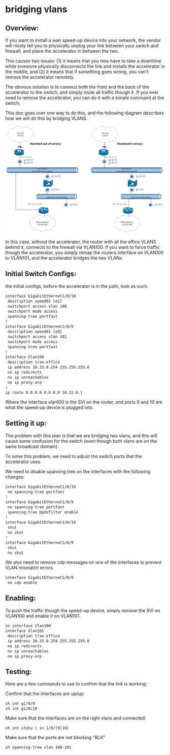 # bridging vlans

## Overview: 
If you want to install a wan speed-up device into your network, the vendor will nicely tell you to physically unplug your link between your switch and firewall, and place the accelerator in between the two.  

This causes two issues: (1) it means that you now have to take a downtime while someone physically disconnects the link and installs the accelerator in the middle, and (2) it means that if something goes wrong, you can't remove the accelerator remotely.  

The obvious solution is to connect both the front and the back of the accelerator to the switch, and simply route all traffic though it.  If you ever need to remove the accelerator, you can do it with a simple command at the switch.  

This doc goes over one way to do this, and the following diagram describes how we will do this by bridging VLANS.  

<img src="img/vlans01.png" width="800" alt=""> 

In this case, without the accelerator, the router with all the office VLANS behind it, connects to the firewall via VLAN100.  If you want to force traffic though the accelerator, you simply remap the routers interface on VLAN100 to VLAN101, and the accelerator bridges the two VLANs.

## Initial Switch Configs: 
the initial configs, before the accelerator is in the path, look as such. 

```
interface GigabitEthernet1/0/10
 description speed01 [e1]
 switchport access vlan 100
 switchport mode access
 spanning-tree portfast
!
interface GigabitEthernet1/0/9
 description speed01 [e0]
 switchport access vlan 101
 switchport mode access
 spanning-tree portfast
!
interface Vlan100
 description tran-office
 ip address 10.33.0.254 255.255.255.0
 no ip redirects
 no ip unreachables
 no ip proxy-arp
!
ip route 0.0.0.0 0.0.0.0 10.33.0.1
```

Where the interface vlan100 is the SVI on the router, and ports 9 and 10 are what the speed-up device is plugged into.  

## Setting it up: 
The problem with this plan is that we are bridging two vlans, and this will cause some confusion for the switch (even though both vlans are on the same broadcast domain).  

To solve this problem, we need to adjust the switch ports that the accelerator uses.  

We need to disable spanning tree on the interfaces with the following changes: 

```
interface GigabitEthernet1/0/10
 no spanning-tree portfast
!
interface GigabitEthernet1/0/9
 no spanning-tree portfast
 spanning-tree bpdufilter enable
!
interface GigabitEthernet1/0/10
 shut
 no shut
!
interface GigabitEthernet1/0/9
 shut
 no shut
```

We also need to remove cdp messages on one of the interfaces to prevent VLAN mismatch errors.

```
interface GigabitEthernet1/0/9
 no cdp enable
```

## Enabling: 
To push the traffic though the speed-up device, simply remove the SVI on VLAN100 and enable it on VLAN101. 

```
no interface Vlan100
interface Vlan101
 description tran-office
 ip address 10.33.0.254 255.255.255.0
 no ip redirects
 no ip unreachables
 no ip proxy-arp
```

## Testing: 
Here are a few commands to use to confirm that the link is working: 

Confirm that the interfaces are up/up: 

```
sh int g1/0/9
sh int g1/0/10
```

Make sure that the interfaces are on the right vlans and connected: 

```
sh int statu | in 1/0/(9|10)
```

Make sure that the ports are not blocking "BLK"

```
sh spanning-tree vlan 100-101
```
